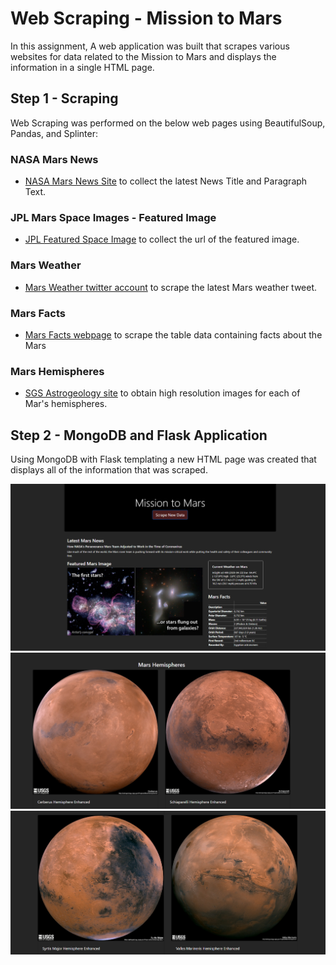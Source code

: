 # Web Scraping - Mission to Mars

In this assignment, A web application was built that scrapes various websites for data related to the Mission to Mars and displays the information in a single HTML page. 

## Step 1 - Scraping

Web Scraping was performed on the below web pages using BeautifulSoup, Pandas, and Splinter:

### NASA Mars News

* [NASA Mars News Site](https://mars.nasa.gov/news/) to collect the latest News Title and Paragraph Text. 

### JPL Mars Space Images - Featured Image

* [JPL Featured Space Image](https://www.jpl.nasa.gov/spaceimages/?search=&category=Mars) to collect the url of the featured image.

### Mars Weather

* [Mars Weather twitter account](https://twitter.com/marswxreport?lang=en) to scrape the latest Mars weather tweet.

### Mars Facts

* [Mars Facts webpage](https://space-facts.com/mars/) to scrape the table data containing facts about the Mars

### Mars Hemispheres

* [SGS Astrogeology site](https://astrogeology.usgs.gov/search/results?q=hemisphere+enhanced&k1=target&v1=Mars) to obtain high resolution images for each of Mar's hemispheres.


## Step 2 - MongoDB and Flask Application

Using MongoDB with Flask templating a new HTML page was created that displays all of the information that was scraped. 

![Mission_to_mars_1.png](Missions_to_Mars/ScreenShots/Mission_to_mars_1.png)
![Mission_to_mars_2.png](Missions_to_Mars/ScreenShots/Mission_to_mars_2.png)
![Mission_to_mars_3.png](Missions_to_Mars/ScreenShots/Mission_to_mars_3.png)






